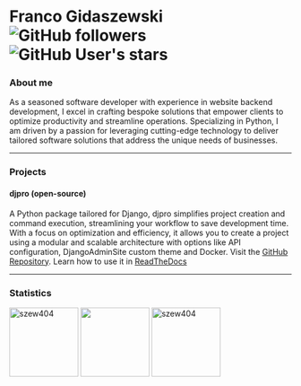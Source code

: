 # Franco Gidaszewski &nbsp; <img src="https://komarev.com/ghpvc/?username=szew404" alt="" /> ![GitHub followers](https://img.shields.io/github/followers/szew404) ![GitHub User's stars](https://img.shields.io/github/stars/szew404)

### About me
As a seasoned software developer with experience in website backend development, I excel in crafting bespoke solutions that empower clients to optimize productivity and streamline operations. Specializing in Python, I am driven by a passion for leveraging cutting-edge technology to deliver tailored software solutions that address the unique needs of businesses.

---

### Projects

#### djpro (open-source)
A Python package tailored for Django, djpro simplifies project creation and command execution, streamlining your workflow to save development time. With a focus on optimization and efficiency, it allows you to create a project using a modular and scalable architecture with options like API configuration, DjangoAdminSite custom theme and Docker.
Visit the [GitHub Repository](https://github.com/szew404/djpro). Learn how to use it in [ReadTheDocs](https://djpro.readthedocs.io/en/latest/)

---

### Statistics
<p align="left">
 <img src="https://github-readme-stats.vercel.app/api/top-langs/?username=szew404&theme=vue-dark&show_icons=true&hide_border=true&layout=compact" alt="szew404" height="123" />
 <img src="https://github-readme-stats.vercel.app/api?username=szew404&show_icons=true&theme=vue-dark&hide_border=true" height="123" />
 <img src="https://github-readme-streak-stats.herokuapp.com/?user=szew404&theme=vue-dark&hide_border=true" alt="szew404" height="123" />
</p>
